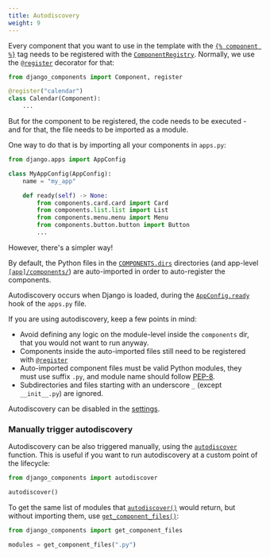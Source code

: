 ```yaml
---
title: Autodiscovery
weight: 9
---
```


Every component that you want to use in the template with the [`{% component %}`](django_components.templateags.component_tags)
tag needs to be registered with the [`ComponentRegistry`](django_components.component_registry.ComponentRegistry).
Normally, we use the [`@register`](django_components.component_registry.register) decorator for that:

```python
from django_components import Component, register

@register("calendar")
class Calendar(Component):
    ...
```

But for the component to be registered, the code needs to be executed - and for that, the file needs to be imported as a module.

One way to do that is by importing all your components in `apps.py`:

```python
from django.apps import AppConfig

class MyAppConfig(AppConfig):
    name = "my_app"

    def ready(self) -> None:
        from components.card.card import Card
        from components.list.list import List
        from components.menu.menu import Menu
        from components.button.button import Button
        ...
```

However, there's a simpler way!

By default, the Python files in the [`COMPONENTS.dirs`](django_components.app_settings.ComponentsSettings.dirs) directories (and app-level [`[app]/components/`](django_components.app_settings.ComponentsSettings.app_dirs)) are auto-imported in order to auto-register the components.

Autodiscovery occurs when Django is loaded, during the [`AppConfig.ready`](https://docs.djangoproject.com/en/5.1/ref/applications/#django.apps.AppConfig.ready)
hook of the `apps.py` file.

If you are using autodiscovery, keep a few points in mind:

- Avoid defining any logic on the module-level inside the `components` dir, that you would not want to run anyway.
- Components inside the auto-imported files still need to be registered with [`@register`](django_components.component_registry.register)
- Auto-imported component files must be valid Python modules, they must use suffix `.py`, and module name should follow [PEP-8](https://peps.python.org/pep-0008/#package-and-module-names).
- Subdirectories and files starting with an underscore `_` (except `__init__.py`) are ignored.

Autodiscovery can be disabled in the [settings](django_components.app_settings.ComponentsSettings.autodiscovery).

### Manually trigger autodiscovery

Autodiscovery can be also triggered manually, using the [`autodiscover`](django_components.autodiscovery.autodiscover) function. This is useful if you want to run autodiscovery at a custom point of the lifecycle:

```python
from django_components import autodiscover

autodiscover()
```

To get the same list of modules that [`autodiscover()`](../../../reference/api#django_components.autodiscover) would return,
but without importing them, use [`get_component_files()`](../../../reference/api#django_components.get_component_files):

```python
from django_components import get_component_files

modules = get_component_files(".py")
```
